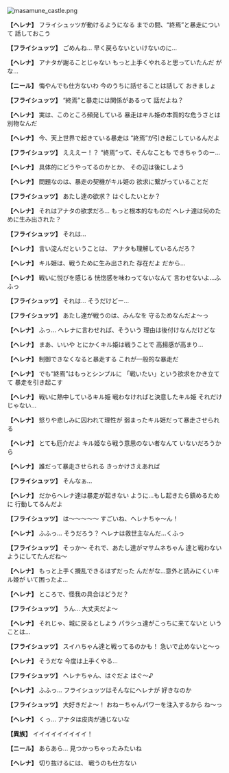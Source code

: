 
![masamune_castle.png](../images/backgrounds/masamune_castle.png)

**【ヘレナ】**
フライシュッツが動けるようになる
までの間、“終焉”と暴走について
話しておこう

**【フライシュッツ】**
ごめんね…
早く戻らないといけないのに…

**【ヘレナ】**
アナタが謝ることじゃない
もっと上手くやれると思っていたんだ
がな…

**【ニール】**
悔やんでも仕方ないわ
今のうちに話せることは話して
おきましょ

**【フライシュッツ】**
“終焉”と暴走には関係があるって
話だよね？

**【ヘレナ】**
実は、このところ頻発している
暴走はキル姫の本質的な危うさとは
別物なんだ

**【ヘレナ】**
今、天上世界で起きている暴走は
“終焉”が引き起こしているんだよ

**【フライシュッツ】**
えええー！？
“終焉”って、そんなことも
できちゃうのー…

**【ヘレナ】**
具体的にどうやってるのかとか、
その辺は後にしよう

**【ヘレナ】**
問題なのは、暴走の契機がキル姫の
欲求に繋がっていることだ

**【フライシュッツ】**
あたし達の欲求？
はぐしたいとか？

**【ヘレナ】**
それはアナタの欲求だろ…
もっと根本的なものだ
ヘレナ達は何のために生み出された？

**【フライシュッツ】**
それは…

**【ヘレナ】**
言い淀んだということは、
アナタも理解しているんだろ？

**【ヘレナ】**
キル姫は、戦うために生み出された
存在だよ
だから…

**【ヘレナ】**
戦いに悦びを感じる
恍惚感を味わってないなんて
言わせないよ…ふふっ

**【フライシュッツ】**
それは…
そうだけどー…

**【フライシュッツ】**
あたし達が戦うのは、みんなを
守るためなんだよ～っ

**【ヘレナ】**
ふっ…
ヘレナに言わせれば、そういう
理由は後付けなんだけどな

**【ヘレナ】**
まあ、いいや
とにかくキル姫は戦うことで
高揚感が高まり…

**【ヘレナ】**
制御できなくなると暴走する
これが一般的な暴走だ

**【ヘレナ】**
でも“終焉”はもっとシンプルに
「戦いたい」という欲求をかき立てて
暴走を引き起こす

**【ヘレナ】**
戦いに熱中しているキル姫
戦わなければと決意したキル姫
それだけじゃない…

**【ヘレナ】**
怒りや悲しみに囚われて理性が
弱まったキル姫だって暴走させられる

**【ヘレナ】**
とても厄介だよ
キル姫なら戦う意思のない者なんて
いないだろうから

**【ヘレナ】**
誰だって暴走させられる
きっかけさえあれば

**【フライシュッツ】**
そんなぁ…

**【ヘレナ】**
だからヘレナ達は暴走が起きない
ように…もし起きたら鎮めるために
行動してるんだよ

**【フライシュッツ】**
は～～～～～
すごいね、ヘレナちゃ～ん！

**【ヘレナ】**
ふふっ…
そうだろう？
ヘレナは救世主なんだ…くふっ

**【フライシュッツ】**
そっか～
それで、あたし達がマサムネちゃん
達と戦わないようにしてたんだね～

**【ヘレナ】**
もっと上手く攪乱できるはずだった
んだがな…意外と読みにくいキル姫が
いて困ったよ…

**【ヘレナ】**
ところで、怪我の具合はどうだ？

**【フライシュッツ】**
うん…
大丈夫だよ～

**【ヘレナ】**
それじゃ、城に戻るとしよう
パラシュ達がこっちに来てないと
いうことは…

**【フライシュッツ】**
スイハちゃん達と戦ってるのかも！
急いで止めないと～っ

**【ヘレナ】**
そうだな
今度は上手くやる…

**【フライシュッツ】**
ヘレナちゃん、はぐだよ
はぐ～♪

**【ヘレナ】**
ふふっ…
フライシュッツはそんなにヘレナが
好きなのか

**【フライシュッツ】**
大好きだよ～！
おねーちゃんパワーを注入するから
ね～っ

**【ヘレナ】**
くっ…
アナタは皮肉が通じないな

**【異族】**
イイイイイイイイイ！

**【ニール】**
あらあら…
見つかっちゃったみたいね

**【ヘレナ】**
切り抜けるには、
戦うのも仕方ない
